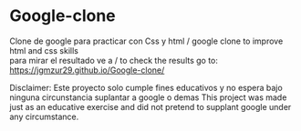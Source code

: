 # Google-clone
Clone de google para practicar con Css y html / google clone to improve html  and css skills </br>
para mirar el resultado ve a  /  to check the results go to: </br>
https://jgmzur29.github.io/Google-clone/ 


Disclaimer:
Este proyecto solo cumple fines educativos y no espera bajo ninguna circunstancia suplantar a google o demas
This project was made just as an educative exercise and did not pretend to supplant google under any circumstance.


